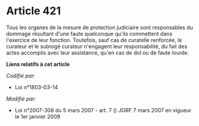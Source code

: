 # Article 421

Tous les organes de la mesure de protection judiciaire sont responsables du dommage résultant d'une faute quelconque qu'ils
commettent dans l'exercice de leur fonction. Toutefois, sauf cas de curatelle renforcée, le curateur et le subrogé curateur
n'engagent leur responsabilité, du fait des actes accomplis avec leur assistance, qu'en cas de dol ou de faute lourde.

**Liens relatifs à cet article**

_Codifié par_:

  - Loi n°1803-03-14

_Modifié par_:

  - Loi n°2007-308 du 5 mars 2007 - art. 7 () JORF 7 mars 2007 en vigueur le 1er janvier 2009
